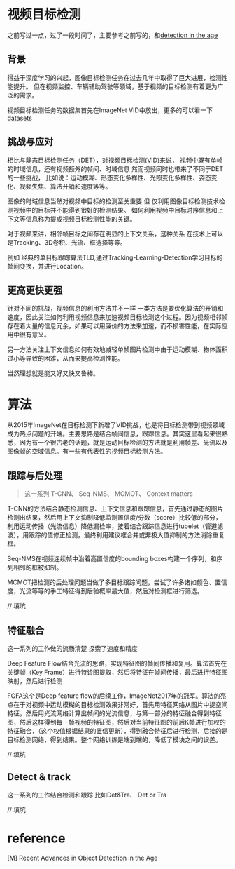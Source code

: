 # 视频目标检测

之前写过一点，过了一段时间了，主要参考之前写的，和[detection in the age](../../DET/age_advances)

## 背景

得益于深度学习的兴起，图像目标检测任务在过去几年中取得了巨大进展，检测性能提升。
但在视频监控、车辆辅助驾驶等领域，基于视频的目标检测有着更为广泛的需求。

视频目标检测任务的数据集首先在ImageNet VID中放出，更多的可以看一下[datasets](./datasets.md)

## 挑战与应对

相比与静态目标检测任务（DET），对视频目标检测(VID)来说，
视频中既有单帧的时域信息，还有视频额外的帧间、时域信息
然而视频同时也带来了不同于DET的一些挑战，
比如说：运动模糊、形态变化多样性、光照变化多样性、姿态变化、视频失焦、算法开销和速度等等。

图像的时域信息当然对视频中目标的检测至关重要 但
仅利用图像目标检测技术检测视频中的目标并不能得到很好的检测结果。
如何利用视频中目标时序信息和上下文等信息称为提成视频目标检测性能的关键。

对于视频来讲，相邻帧目标之间存在明显的上下文关系，这种关系
在技术上可以是Tracking、3D卷积、光流、框选择等等。

例如
经典的单目标跟踪算法TLD,通过Tracking-Learning-Detection学习目标的帧间变换，并进行Location。

## 更高更快更强

针对不同的挑战，视频信息的利用方法并不一样
一类方法是要优化算法的开销和速度，因此关注如何利用视频信息来加速视频目标检测这个过程。因为视频相邻帧存在着大量的信息冗余，如果可以用廉价的方法来加速，而不损害性能，在实际应用中很有意义。

另一方法关注上下文信息如何有效地减轻单帧图片检测中由于运动模糊、物体面积过小等导致的困难，从而来提高检测性能。

当然理想就是能又好又快又鲁棒。

# 算法

从2015年ImageNet在目标检测下新增了VID挑战，也是将目标检测带到视频领域成为热点问题的开端。主要思路是结合帧间信息，跟踪信息。其实这里看起来很熟悉，因为有一个很古老的话题，就是运动目标检测的方法就是利用帧差、光流以及图像帧的空域信息。有一些有代表性的视频目标检测方法。

## 跟踪与后处理

>这一系列 T-CNN、 Seq-NMS、 MCMOT、 Context matters

T-CNN的方法结合静态检测信息、上下文信息和跟踪信息，首先通过静态的图片检测出结果，然后用上下文抑制降低监测置信度/分数（score）比较低的部分，利用运动传播（光流信息）降低漏检率，接着结合跟踪信息进行tubelet（管道滤波），用跟踪的值修正检测，最终利用建议框合并或非极大值抑制的方法消除重复框。

Seq-NMS在视频连续帧中沿着高置信度的bounding boxes构建一个序列，和序列相邻的框被抑制。

MCMOT把检测的后处理问题当做了多目标跟踪问题，尝试了许多诸如颜色、置信度，光流等等的手工特征得到后验概率最大值，然后对检测框进行筛选。

// 填坑

## 特征融合

这一系列的工作做的流畅清楚 探索了速度和精度

Deep Feature Flow结合光流的思路，实现特征图的帧间传播和复用。算法首先在关键帧（Key Frame）进行特诊图提取，然后将特征在帧间传播，最后进行特征图映射，然后进行检测

FGFA这个是Deep feature flow的后续工作，ImageNet2017年的冠军。算法的亮点在于对视频中运动模糊的目标检测效果非常好，首先用特征网络从图片中提空间特征，然后用光流网络计算出帧间的光流信息，与第一部分的特征融合得到特征图，然后这样得到每一帧视频的特征图，然后对当前特征图的前后K帧进行加权的特征融合，（这个权值根据结果的置信更新），得到融合特征后进行检测，后接的是目标检测网络，得到结果。整个网络训练是端到端的，降低了模块之间的误差。

// 填坑

## Detect & track 

这一系列的工作结合检测和跟踪 比如Det&Tra、 Det or Tra

// 填坑

# reference

[M] Recent Advances in Object Detection in the Age
